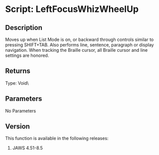 # Script: LeftFocusWhizWheelUp

## Description

Moves up when List Mode is on, or backward through controls similar to
pressing SHIFT+TAB. Also performs line, sentence, paragraph or display
navigation. When tracking the Braille cursor, all Braille cursor and
line settings are honored.

## Returns

Type: Void\

## Parameters

No Parameters

## Version

This function is available in the following releases:

1.  JAWS 4.51-8.5
